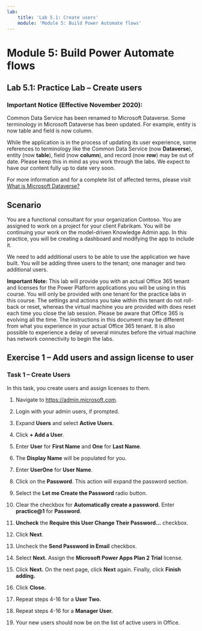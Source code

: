 ```yaml
---
lab:
    title: 'Lab 5.1: Create users'
    module: 'Module 5: Build Power Automate flows'
---
```


Module 5: Build Power Automate flows
==================

## Lab 5.1: Practice Lab – Create users

### Important Notice (Effective November 2020):
Common Data Service has been renamed to Microsoft Dataverse. Some terminology in Microsoft Dataverse has been updated. For example, entity is now table and field is now column. 

While the application is in the process of updating its user experience, some references to terminology like the Common Data Service (now **Dataverse**), entity (now **table**), field (now **column**), and record (now **row**) may be out of date. Please keep this in mind as you work through the labs. We expect to have our content fully up to date very soon. 

For more information and for a complete list of affected terms, please visit [What is Microsoft Dataverse?](https://docs.microsoft.com/en-us/powerapps/maker/common-data-service/data-platform-intro#terminology-updates)

Scenario
--------

You are a functional consultant for your organization Contoso. You are assigned
to work on a project for your client Fabrikam. You will be continuing your work
on the model-driven Knowledge Admin app. In this practice, you will be creating
a dashboard and modifying the app to include it.

We need to add additional users to be able to use the application we have built.
You will be adding three users to the tenant; one manager and two additional
users.

**Important Note:** This lab will provide you with an actual Office 365 tenant
and licenses for the Power Platform applications you will be using in this
course. You will only be provided with one tenant for the practice labs in this
course. The settings and actions you take within this tenant do not roll-back or
reset, whereas the virtual machine you are provided with does reset each time
you close the lab session. Please be aware that Office 365 is evolving all the time. The
instructions in this document may be different from what you experience in your
actual Office 365 tenant. It is also possible to experience a delay of several
minutes before the virtual machine has network connectivity to begin the labs.

Exercise 1 – Add users and assign license to user
-------------------------------------------------

### Task 1 – Create Users

In this task, you create users and assign licenses to them.

1.  Navigate to https://admin.microsoft.com.

2.  Login with your admin users, if prompted.

3.  Expand **Users** and select **Active Users**.

4.  Click **+ Add a User**.

5.  Enter **User** for **First Name** and **One** for **Last Name**.

6.  The **Display Name** will be populated for you.

7.  Enter **UserOne** for **User Name**.

8.  Click on the **Password**. This action will expand the password section.

9.  Select the **Let me Create the Password** radio button.

10. Clear the checkbox for **Automatically create a password.** Enter **practice@1** for **Password**.

11. **Uncheck** the **Require this User Change Their Password…** checkbox.

14. Click **Next**.

15. Uncheck the **Send Password in Email** checkbox.

16. Select **Next.** Assign the **Microsoft Power Apps Plan 2 Trial** license. 

16. Click **Next.** On the next page, click **Next** again. Finally, click **Finish adding.** 

17. Click **Close.**

18. Repeat steps 4-16 for a **User Two.**

19. Repeat steps 4-16 for a **Manager User.**

39. Your new users should now be on the list of active users in Office.
